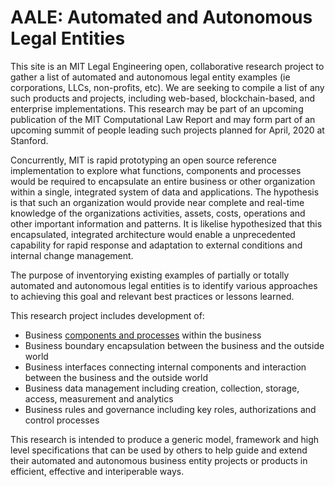 # AALE: Automated and Autonomous Legal Entities

This site is an MIT Legal Engineering open, collaborative research project to gather a list of automated and autonomous legal entity examples (ie corporations, LLCs, non-profits, etc).  We are seeking to compile a list of any such products and projects, including web-based, blockchain-based, and enterprise implementations. This research may be part of an upcoming publication of the MIT Computational Law Report and may form part of an upcoming summit of people leading such projects planned for April, 2020 at Stanford.  

Concurrently, MIT is rapid prototyping an open source reference implementation to explore what functions, components and processes would be required to encapsulate an entire business or other organization within a single, integrated system of data and applications. The hypothesis is that such an organization would provide near complete and real-time knowledge of the organizations activities, assets, costs, operations and other important information and patterns.  It is likelise hypothesized that this encapsulated, integrated architecture would enable a unprecedented capability for rapid response and adaptation to external conditions and internal change management. 

The purpose of inventorying existing examples of partially or totally automated and autonomous legal entities is to identify various approaches to achieving this goal and relevant best practices or lessons learned.

This research project includes development of:

* Business [components and processes](https://github.com/ComputationalLaw/AALE/tree/master/Components) within the business
* Business boundary encapsulation between the business and the outside world
* Business interfaces connecting internal components and interaction between the business and the outside world
* Business data management including creation, collection, storage, access, measurement and analytics
* Business rules and governance including key roles, authorizations and control processes

This research is intended to produce a generic model, framework and high level specifications that can be used by others to help guide and extend their automated and autonomous business entity projects or products in efficient, effective and interiperable ways. 
